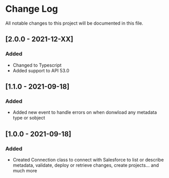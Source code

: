 # Change Log
All notable changes to this project will be documented in this file.

## [2.0.0 - 2021-12-XX]
### Added
- Changed to Typescript
- Added support to API 53.0

## [1.1.0 - 2021-09-18]
### Added
- Added new event to handle errors on when donwload any metadata type or sobject
## [1.0.0 - 2021-09-18]
### Added
- Created Connection class to connect with Salesforce to list or describe metadata, validate, deploy or retrieve changes, create projects... and much more